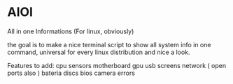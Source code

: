 # AIOI
All in one Informations (For linux, obviously)

the goal is to make a nice terminal script to show all system info in one command, universal for every linux distribution and nice a look.

Features to add:
cpu
sensors
motherboard
gpu
usb
screens
network ( open ports also )
bateria
discs
bios
camera
errors

